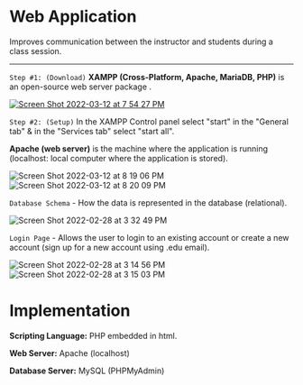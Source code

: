 # Web Application

Improves communication between the instructor and students during a class session.

-----

`Step #1: (Download)` <b>XAMPP (Cross-Platform, Apache, MariaDB, PHP)</b> is an open-source web server package .

[![Screen Shot 2022-03-12 at 7 54 27 PM](https://user-images.githubusercontent.com/32807576/158040258-69a4ae87-2a80-4c45-b6dc-c01b35c4671b.png)](https://www.apachefriends.org/index.html)

`Step #2: (Setup)` In the XAMPP Control panel select "start" in the "General tab" & in the "Services tab" select "start all".

<b>Apache (web server)</b> is the machine where the application is running (localhost: local computer where the application is stored). 

![Screen Shot 2022-03-12 at 8 19 06 PM](https://user-images.githubusercontent.com/32807576/158040745-e4561de8-6007-441f-919f-f38936398110.png)
![Screen Shot 2022-03-12 at 8 20 09 PM](https://user-images.githubusercontent.com/32807576/158040771-ea8736aa-bfad-4d16-8575-b7c4a0c06dd2.png)


`Database Schema` - How the data is represented in the database (relational).

![Screen Shot 2022-02-28 at 3 32 49 PM](https://user-images.githubusercontent.com/32807576/156054459-0fa01b05-1232-41c0-9294-c469177e34ce.png)



`Login Page` - Allows the user to login to an existing account or create a new account (sign up for a new account using .edu email).

![Screen Shot 2022-02-28 at 3 14 56 PM](https://user-images.githubusercontent.com/32807576/156052239-9b143bf2-4350-4f83-aa18-dd76a0428b14.png)
![Screen Shot 2022-02-28 at 3 15 03 PM](https://user-images.githubusercontent.com/32807576/156052240-d08230fa-7178-409b-97e0-575571cd339b.png)


# Implementation

<b>Scripting Language:</b> PHP embedded in html.

<b>Web Server:</b> Apache (localhost)

<b>Database Server:</b> MySQL (PHPMyAdmin)


